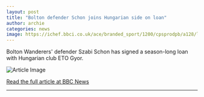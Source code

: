 ```yaml
---
layout: post
title: "Bolton defender Schon joins Hungarian side on loan"
author: archie
categories: news
image: https://ichef.bbci.co.uk/ace/branded_sport/1200/cpsprodpb/a128/live/10f0a170-870f-11f0-8539-299a7a7c0d9c.jpg
---
```

Bolton Wanderers' defender Szabi Schon has signed a season-long loan with Hungarian club ETO Gyor.

![Article Image](https://ichef.bbci.co.uk/ace/branded_sport/1200/cpsprodpb/a128/live/10f0a170-870f-11f0-8539-299a7a7c0d9c.jpg)

[Read the full article at BBC News](https://www.bbc.com/sport/football/articles/cz714zwlxywo?at_medium=RSS&at_campaign=rss)

---
